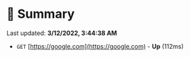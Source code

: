 # 📖 Summary
Last updated: **3/12/2022, 3:44:38 AM**

- `GET` [https://google.com](https://google.com) - **Up** (112ms)
